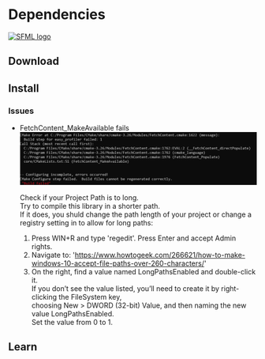 

# Dependencies
[![SFML logo](https://www.sfml-dev.org/images/logo.png)](https://www.sfml-dev.org)


## Download


## Install

### Issues
* FetchContent_MakeAvailable fails
  ![FetchContent_MakeAvailable fails](images/BuildProblem_1.PNG)
  
  Check if your Project Path is to long. <br>
  Try to compile this library in a shorter path.<br>
  If it does, you shuld change the path length of your project or change a registry setting in to allow for long paths:<br>
  1) Press WIN+R and type 'regedit'. Press Enter and accept Admin rights. <br>
  2) Navigate to: 'https://www.howtogeek.com/266621/how-to-make-windows-10-accept-file-paths-over-260-characters/'
  3) On the right, find a value named LongPathsEnabled and double-click it. <br>
     If you don’t see the value listed, you’ll need to create it by right-clicking the FileSystem key, <br>
     choosing New > DWORD (32-bit) Value, and then naming the new value LongPathsEnabled. <br>
     Set the value from 0 to 1.
## Learn

